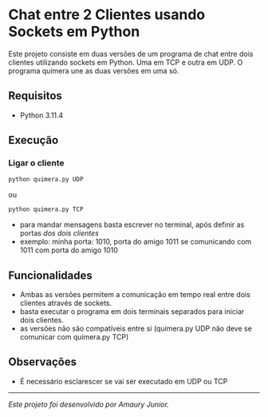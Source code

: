 # Chat entre 2 Clientes usando Sockets em Python

Este projeto consiste em duas versões de um programa de chat entre dois clientes utilizando sockets em Python. Uma em TCP e outra em UDP. O programa quimera une as duas versões em uma só.
## Requisitos

- Python 3.11.4

## Execução

### Ligar o cliente

```bash
python quimera.py UDP
```
ou

```bash
python quimera.py TCP
```

- para mandar mensagens basta escrever no terminal, após definir as portas *dos dois clientes*
- exemplo: minha porta: 1010, porta do amigo 1011 se comunicando com 1011 com porta do amigo 1010

## Funcionalidades
- Ambas as versões permitem a comunicação em tempo real entre dois clientes através de sockets.
- basta executar o programa em dois terminais separados para iniciar dois clientes.
- as versões não são compatíveis entre si (quimera.py UDP não deve se comunicar com quimera.py TCP)


## Observações
- É necessário esclarescer se vai ser executado em UDP ou TCP
---

*Este projeto foi desenvolvido por Amaury Junior.*
